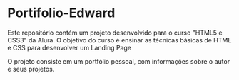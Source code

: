 # Portifolio-Edward
Este repositório contém um projeto desenvolvido para o curso "HTML5 e CSS3" da Alura. O objetivo do curso é ensinar as técnicas básicas de HTML e CSS para desenvolver um Landing Page

O projeto consiste em um portfólio pessoal, com informações sobre o autor e seus projetos.
